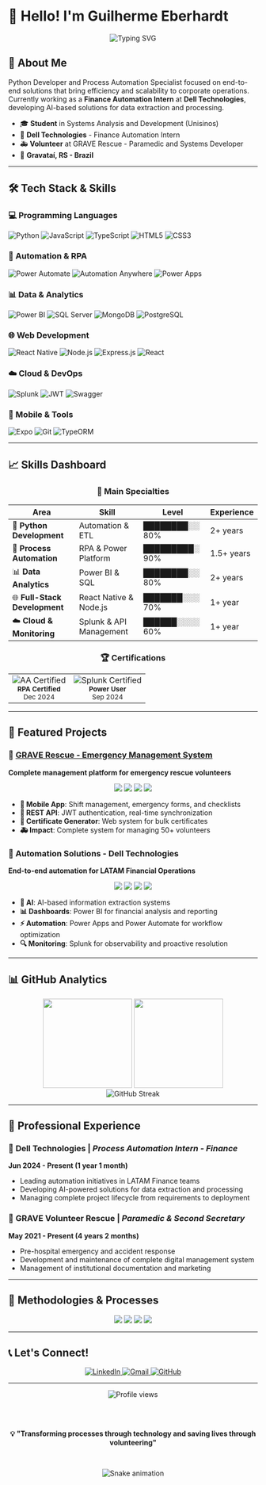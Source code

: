 # 👋 Hello! I'm Guilherme Eberhardt

<div align="center">
  <img src="https://readme-typing-svg.herokuapp.com/?lines=Python+Developer;Process+Automation+Specialist;ETL+Expert;Full-Stack+Developer;Emergency+Response+Volunteer&font=Fira%20Code&center=true&width=380&height=50&duration=4000&pause=1000" alt="Typing SVG" />
</div>

## 🚀 About Me

Python Developer and Process Automation Specialist focused on end-to-end solutions that bring efficiency and scalability to corporate operations. Currently working as a **Finance Automation Intern** at **Dell Technologies**, developing AI-based solutions for data extraction and processing.

- 🎓 **Student** in Systems Analysis and Development (Unisinos)
- 💼 **Dell Technologies** - Finance Automation Intern
- 🚑 **Volunteer** at GRAVE Rescue - Paramedic and Systems Developer
- 📍 **Gravataí, RS - Brazil**

---

## 🛠️ Tech Stack & Skills

### 💻 Programming Languages
![Python](https://img.shields.io/badge/Python-3776AB?style=for-the-badge&logo=python&logoColor=white)
![JavaScript](https://img.shields.io/badge/JavaScript-F7DF1E?style=for-the-badge&logo=javascript&logoColor=black)
![TypeScript](https://img.shields.io/badge/TypeScript-007ACC?style=for-the-badge&logo=typescript&logoColor=white)
![HTML5](https://img.shields.io/badge/HTML5-E34F26?style=for-the-badge&logo=html5&logoColor=white)
![CSS3](https://img.shields.io/badge/CSS3-1572B6?style=for-the-badge&logo=css3&logoColor=white)

### 🤖 Automation & RPA
![Power Automate](https://img.shields.io/badge/Power_Automate-0066FF?style=for-the-badge&logo=microsoft&logoColor=white)
![Automation Anywhere](https://img.shields.io/badge/Automation_Anywhere-FF6600?style=for-the-badge&logo=automationanywhere&logoColor=white)
![Power Apps](https://img.shields.io/badge/Power_Apps-742774?style=for-the-badge&logo=microsoft&logoColor=white)

### 📊 Data & Analytics
![Power BI](https://img.shields.io/badge/Power_BI-F2C811?style=for-the-badge&logo=powerbi&logoColor=black)
![SQL Server](https://img.shields.io/badge/SQL_Server-CC2927?style=for-the-badge&logo=microsoft-sql-server&logoColor=white)
![MongoDB](https://img.shields.io/badge/MongoDB-4EA94B?style=for-the-badge&logo=mongodb&logoColor=white)
![PostgreSQL](https://img.shields.io/badge/PostgreSQL-316192?style=for-the-badge&logo=postgresql&logoColor=white)

### 🌐 Web Development
![React Native](https://img.shields.io/badge/React_Native-20232A?style=for-the-badge&logo=react&logoColor=61DAFB)
![Node.js](https://img.shields.io/badge/Node.js-43853D?style=for-the-badge&logo=node.js&logoColor=white)
![Express.js](https://img.shields.io/badge/Express.js-404D59?style=for-the-badge&logo=express&logoColor=white)
![React](https://img.shields.io/badge/React-20232A?style=for-the-badge&logo=react&logoColor=61DAFB)

### ☁️ Cloud & DevOps
![Splunk](https://img.shields.io/badge/Splunk-000000?style=for-the-badge&logo=splunk&logoColor=white)
![JWT](https://img.shields.io/badge/JWT-black?style=for-the-badge&logo=JSON%20web%20tokens)
![Swagger](https://img.shields.io/badge/Swagger-85EA2D?style=for-the-badge&logo=swagger&logoColor=black)

### 📱 Mobile & Tools
![Expo](https://img.shields.io/badge/Expo-000020?style=for-the-badge&logo=expo&logoColor=white)
![Git](https://img.shields.io/badge/Git-F05032?style=for-the-badge&logo=git&logoColor=white)
![TypeORM](https://img.shields.io/badge/TypeORM-FE0803?style=for-the-badge&logo=typeorm&logoColor=white)

---

## 📈 Skills Dashboard

<div align="center">

### 🎯 Main Specialties

| **Area** | **Skill** | **Level** | **Experience** |
|----------|-----------|-----------|----------------|
| 🐍 **Python Development** | Automation & ETL | ████████░░ 80% | 2+ years |
| 🤖 **Process Automation** | RPA & Power Platform | █████████░ 90% | 1.5+ years |
| 📊 **Data Analytics** | Power BI & SQL | ████████░░ 80% | 2+ years |
| 🌐 **Full-Stack Development** | React Native & Node.js | ███████░░░ 70% | 1+ year |
| ☁️ **Cloud & Monitoring** | Splunk & API Management | ██████░░░░ 60% | 1+ year |

### 🏆 Certifications

<table align="center">
  <tr>
    <td align="center">
      <img src="https://img.shields.io/badge/Automation_Anywhere-Certified-FF6600?style=for-the-badge&logo=automationanywhere&logoColor=white" alt="AA Certified"/>
      <br><sub><b>RPA Certified</b></sub>
      <br><sub>Dec 2024</sub>
    </td>
    <td align="center">
      <img src="https://img.shields.io/badge/Splunk-Core_Certified-000000?style=for-the-badge&logo=splunk&logoColor=white" alt="Splunk Certified"/>
      <br><sub><b>Power User</b></sub>
      <br><sub>Sep 2024</sub>
    </td>
  </tr>
</table>

</div>

---

## 🚀 Featured Projects

### 🏥 [GRAVE Rescue - Emergency Management System](https://github.com/guieberhardt/grave-resgate)
**Complete management platform for emergency rescue volunteers**

<div align="center">
  <img src="https://img.shields.io/badge/React_Native-20232A?style=flat-square&logo=react&logoColor=61DAFB"/>
  <img src="https://img.shields.io/badge/Node.js-43853D?style=flat-square&logo=node.js&logoColor=white"/>
  <img src="https://img.shields.io/badge/TypeScript-007ACC?style=flat-square&logo=typescript&logoColor=white"/>
  <img src="https://img.shields.io/badge/PostgreSQL-316192?style=flat-square&logo=postgresql&logoColor=white"/>
</div>

- **📱 Mobile App**: Shift management, emergency forms, and checklists
- **🔧 REST API**: JWT authentication, real-time synchronization
- **📜 Certificate Generator**: Web system for bulk certificates
- **🚑 Impact**: Complete system for managing 50+ volunteers

### 🏢 Automation Solutions - Dell Technologies
**End-to-end automation for LATAM Financial Operations**

<div align="center">
  <img src="https://img.shields.io/badge/Python-3776AB?style=flat-square&logo=python&logoColor=white"/>
  <img src="https://img.shields.io/badge/Power_BI-F2C811?style=flat-square&logo=powerbi&logoColor=black"/>
  <img src="https://img.shields.io/badge/Automation_Anywhere-FF6600?style=flat-square&logo=automationanywhere&logoColor=white"/>
  <img src="https://img.shields.io/badge/AI/ML-00D4AA?style=flat-square&logo=tensorflow&logoColor=white"/>
</div>

- **🤖 AI**: AI-based information extraction systems
- **📊 Dashboards**: Power BI for financial analysis and reporting
- **⚡ Automation**: Power Apps and Power Automate for workflow optimization
- **🔍 Monitoring**: Splunk for observability and proactive resolution

---

## 📊 GitHub Analytics

<div align="center">
  <img height="180em" src="https://github-readme-stats.vercel.app/api?username=guieberhardt&show_icons=true&theme=tokyonight&include_all_commits=true&count_private=true"/>
  <img height="180em" src="https://github-readme-stats.vercel.app/api/top-langs/?username=guieberhardt&layout=compact&langs_count=7&theme=tokyonight"/>
</div>

<div align="center">
  <img src="https://github-readme-streak-stats.herokuapp.com/?user=guieberhardt&theme=tokyonight" alt="GitHub Streak" />
</div>

---

## 🌟 Professional Experience

### 💼 **Dell Technologies** | *Process Automation Intern - Finance*
**Jun 2024 - Present (1 year 1 month)**
- Leading automation initiatives in LATAM Finance teams
- Developing AI-powered solutions for data extraction and processing
- Managing complete project lifecycle from requirements to deployment

### 🏥 **GRAVE Volunteer Rescue** | *Paramedic & Second Secretary*
**May 2021 - Present (4 years 2 months)**
- Pre-hospital emergency and accident response
- Development and maintenance of complete digital management system
- Management of institutional documentation and marketing

---

## 🎯 Methodologies & Processes

<div align="center">
  <img src="https://img.shields.io/badge/Kanban-0052CC?style=for-the-badge&logo=azure-devops&logoColor=white"/>
  <img src="https://img.shields.io/badge/BPMN-FF6B35?style=for-the-badge&logo=business-process-model-and-notation&logoColor=white"/>
  <img src="https://img.shields.io/badge/Agile-239120?style=for-the-badge&logo=agile&logoColor=white"/>
  <img src="https://img.shields.io/badge/Scrum-6DB33F?style=for-the-badge&logo=scrum&logoColor=white"/>
</div>

---

## 📞 Let's Connect!

<div align="center">
  <a href="https://linkedin.com/in/guieberhardt" target="_blank">
    <img src="https://img.shields.io/badge/LinkedIn-0077B5?style=for-the-badge&logo=linkedin&logoColor=white" alt="LinkedIn"/>
  </a>
  <a href="mailto:guieberhardt@outlook.com">
    <img src="https://img.shields.io/badge/Gmail-D14836?style=for-the-badge&logo=gmail&logoColor=white" alt="Gmail"/>
  </a>
  <a href="https://github.com/guieberhardt" target="_blank">
    <img src="https://img.shields.io/badge/GitHub-100000?style=for-the-badge&logo=github&logoColor=white" alt="GitHub"/>
  </a>
</div>

---

<div align="center">
  <img src="https://komarev.com/ghpvc/?username=guieberhardt&label=Profile%20views&color=0e75b6&style=flat" alt="Profile views" />
  
  <br><br>
  
  **💡 "Transforming processes through technology and saving lives through volunteering"**
  
  <br>
  
  ![Snake animation](https://github.com/guieberhardt/guieberhardt/blob/output/github-contribution-grid-snake.svg)
</div>
